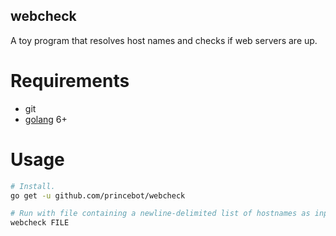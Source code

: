webcheck
------
A toy program that resolves host names and checks if web servers are up.


Requirements
============
* git
* [golang](https://golang.org/doc/install) 6+


Usage
=====
```bash
# Install.
go get -u github.com/princebot/webcheck

# Run with file containing a newline-delimited list of hostnames as input.
webcheck FILE
```
